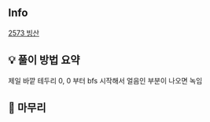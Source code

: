 ## Info
[2573 빙산](https://www.acmicpc.net/problem/2573)

## 💡 풀이 방법 요약
제일 바깥 테두리 0, 0 부터 bfs 시작해서 얼음인 부분이 나오면 녹임


## 🙂 마무리

